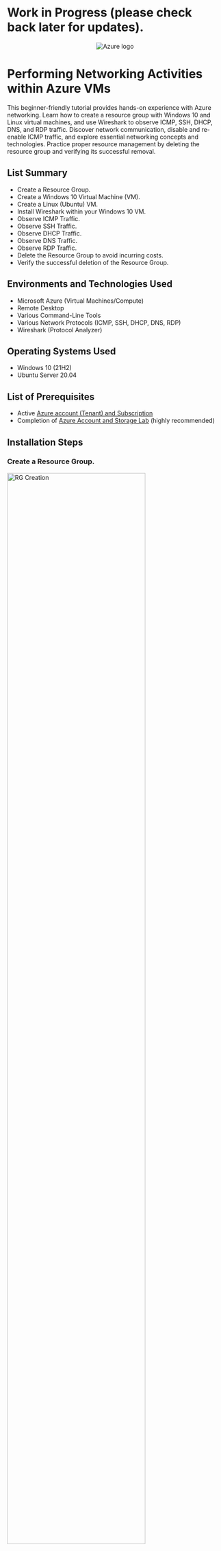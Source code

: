 <h1>Work in Progress (please check back later for updates).</h1>

<p align="center">
<img src="https://i.imgur.com/FRRLw01.png" alt="Azure logo"/>
</p>

<h1>Performing Networking Activities within Azure VMs</h1>
This beginner-friendly tutorial provides hands-on experience with Azure networking. Learn how to create a resource group with Windows 10 and Linux virtual machines, and use Wireshark to observe ICMP, SSH, DHCP, DNS, and RDP traffic. Discover network communication, disable and re-enable ICMP traffic, and explore essential networking concepts and technologies. Practice proper resource management by deleting the resource group and verifying its successful removal.<br />

<h2>List Summary</h2>

- Create a Resource Group.
- Create a Windows 10 Virtual Machine (VM).
- Create a Linux (Ubuntu) VM.
- Install Wireshark within your Windows 10 VM.
- Observe ICMP Traffic.
- Observe SSH Traffic.
- Observe DHCP Traffic.
- Observe DNS Traffic.
- Observe RDP Traffic.
- Delete the Resource Group to avoid incurring costs.
- Verify the successful deletion of the Resource Group.

<h2>Environments and Technologies Used</h2>

- Microsoft Azure (Virtual Machines/Compute)
- Remote Desktop
- Various Command-Line Tools
- Various Network Protocols (ICMP, SSH, DHCP, DNS, RDP)
- Wireshark (Protocol Analyzer)

<h2>Operating Systems Used </h2>

- Windows 10 (21H2)
- Ubuntu Server 20.04

<h2>List of Prerequisites</h2>

- Active <a href="https://azure.microsoft.com/en-us/free/">Azure account (Tenant) and Subscription</a>
- Completion of <a href="https://github.com/kylesuzuki/azure-prereq">Azure Account and Storage Lab</a> (highly recommended)

<h2>Installation Steps</h2>

<h3>Create a Resource Group.</h3>
<p>
<img src="https://i.imgur.com/3Qafc6P.png" height="80%" width="80%" alt="RG Creation"/>
</p>
<p>
To create a research group in Azure, follow these steps: search for "Resource Group", click on 'Create', choose the desired subscription (e.g., Azure subscription 1), provide a name for the resource group (e.g., RG-Lab-2), select a region for its creation (e.g., West US 3), wait for validation on the "Review + create" page, click 'Create'.
</p>


<h3>Create a Windows 10 Virtual Machine (VM).</h3>
<p>
<img src="https://i.imgur.com/pbYsW8q.png" height="80%" width="80%" alt="Window VM Creation"/>
</p>
<p>
To create a Windows 10 Virtual Machine (VM) in Azure, follow these steps: search for "Virtual Machine", click on 'Create', choose "Azure virtual machine", select the desired subscription (e.g., Azure subscription 1), specify the resource group (e.g., RG-Lab-2), provide a name for the virtual machine (e.g., VM1), and select a region for its creation (e.g., West US 3).

Next, click on 'Image' and choose "Windows 10 Pro, version 21H2 - Gen2 (free services eligible)". Then, click on 'Size' and choose "Standard_E2s_v3 - 2 vcpus, 16 GiB memory ($91.98/month)". Set the desired username (e.g., labuser) and password (e.g., Password1).

Ensure the box under Licensing stating "I confirm I have an eligible Windows 10/11 license with multi-tenant hosting rights" is checked. Click 'Next' and leave the disk options as they are.

For the subnet configuration, make sure it is set to "(new) default (10.0.0.0/24)". Wait for validation on the "Review + create" page, click 'Create'.
</p>


<h3>Create a Linux (Ubuntu) VM.</h3>
<p>
<img src="https://i.imgur.com/GVWotlE.png" height="80%" width="80%" alt="Linux VM Creation"/>
</p>
<p>
To create a Linux (Ubuntu) VM in Azure, follow these steps: search for "Virtual Machine", click on 'Create', choose "Azure virtual machine", select the desired subscription (e.g., Azure subscription 1), specify the resource group (e.g., RG-Lab-2), provide a name for the virtual machine (e.g., VM2), and pick the same region as the previously created virtual machine ((US) West US 3).

Next, click on 'Image' and choose "Ubuntu Server 20.04 LTS - Gen2 (free services eligible)". Click on 'Size' and choose "Standard_E2s_v3 - 2 vcpus, 16 GiB memory ($91.98/month)". Set the authentication type to "Password" and specify the username (e.g., labuser) and password (e.g., Password1).

Click 'Next', leave the disk options as they are, and proceed to the next step. Ensure that the virtual network is set to 'RG-Lab-2-vnet' and the subnet is set to "default (10.0.0.0/24)". Wait for validation on the "Review + create" page, click 'Create'
</p>

<h3>Install Wireshark within your Windows 10 VM.</h3>
<p>
<img src="https://i.imgur.com/DJmEXEB.png" height="80%" width="80%" alt="!123456789!"/>
</p>
<p>
To install Wireshark on your Windows 10 VM, follow these steps: search for "Virtual Machine", click on 'VM1' and copy the Public IP address. Then, open the Remote Desktop Connection application on your computer and paste the Public IP address. Click connect and enter the credentials (username and password) you created for your Windows 10 VM earlier. If a warning message appears stating that it's not trustworthy, simply click 'Yes'. Additionally, a "Choose privacy settings for your device" message may pop up. Just set all options to "No" and click 'Accept'. 

Open Microsoft Edge, click 'Start without your data' if it appears, then <a href="https://www.wireshark.org/download.html">download Wireshark</a> (Windows Installer (64-bit)). Open the downloaded file and follow the setup instructions to install Wireshark.
</p>


<h3>Observe ICMP Traffic.</h3>
<p>
<img src="https://i.imgur.com/DJmEXEB.png" height="80%" width="80%" alt="!123456789!"/>
</p>
<p>
To observe ICMP traffic, follow these steps: launch the Wireshark application, type "icmp", and press enter to filter just the ICMP traffic.

Back in Azure, search "Virtual Machine", click on 'VM2' and copy the Private IP address.

Back in your Windows 10 VM, open PowerShell and type "ping" followed by the copied Private IP address. Press enter to initiate the ping command. Observe the ping requests and replies within the Wireshark application.

Still in your Windows 10 VM's PowerShell, now type "ping" followed by a public website's URL (e.g., www.google.com). Press enter to execute the command. Observe the ping requests and replies within the Wireshark application.

Still in your Windows 10 VM's PowerShell, type "ping" followed by the copied Private IP address again, this time appending "-t" to the Private IP address. This will create a perpetual ping loop, allowing you to continuously monitor the connectivity.

Back in Azure, search "Network Security Groups", click 'VM2-nsg', click 'Inbound security rules', and click '+ Add' to create a new inbound security rule. Configure the rule as follows: set Source to "Any", Source port ranges to *, Destination to "Any", and Service to "Custom". Protocol to "ICMP", Action to "Deny", Priority to 200, and assign a name to the rule (e.g., "DENY_ICMP_PING_FROM_ANYWHERE"). Click 'Add'.

Back in your Windows 10 VM, notice the ping requests initiated from PowerShell start to time out both in PowerShell and Wireshark. This is because the ICMP traffic is now being blocked by the NSG associated with VM2, preventing VM2 from responding to the pings.

To re-enable ICMP traffic, go back in Azure, search "Network Security Groups", click 'VM2-nsg', click 'Inbound security rules', and click the inbound security rule you just created (e.g., "DENY_ICMP_PING_FROM_ANYWHERE"). Either change the Action to "Allow" or delete the inbound security rule.

Back in your Windows 10 VM, notice the ping requests initiated from PowerShell start to resume again in both PowerShell and Wireshark. This indicates that the ICMP traffic is no longer blocked by the NSG associated with VM2.

To stop the perpetual ping in PowerShell, press 'CTRL + C'.
</p>

<h3>Observe SSH Traffic.</h3>
<p>
<img src="https://i.imgur.com/DJmEXEB.png" height="80%" width="80%" alt="!123456789!"/>
</p>
<p>
To observe SSH traffic, follow these steps: type either "ssh" or "tcp.port == 22" in Wireshark on your Windows 10 VM and press enter to filter just the SSH traffic.
  
Still in your Windows 10 VM, type "ssh [VM2 username]@[VM2 private IP address]" into Powershell. Replace [username] with the username you created earlier for VM2 and [VM2 private IP address] with the actual private IP address of VM2. Press enter. A prompt will appear asking, "Are you sure you want to continue connecting (yes/no/[fingerprint])?" Type "yes" and press enter. Type the password you created earlier for VM2 (you will not be able to see the characters as you type) and press enter.

Within the Linux SSH connection, you can enter various commands and observe the corresponding SSH traffic in Wireshark:
  <ul>
  <li>Type "uname -a" and press enter. This command displays the operating system running on VM2.</li>
  <li>Type "pwd" and press enter. This command prints the current working directory.</li>
  <li>Type "ls -lasth" and press enter. This command lists the folders and files in the current directory, displaying them in a detailed format.</li>
  <li>Type "touch hi.txt" and press enter. This command creates a new file named "hi.txt".</li>
  <li>Press the up button on your keyboard until you retrieve the previous "ls -lasth" command, and press enter. Notice that the newly created "hi.txt" file is now listed.</li>
  <li>Type "exit" and press enter. This command exists the SSH connection.</li>
  </ul>
</p>

<h3>Observe DHCP Traffic.</h3>
<p>
<img src="https://i.imgur.com/DJmEXEB.png" height="80%" width="80%" alt="!123456789!"/>
</p>
<p>
To observe DHCP traffic, follow these steps: type "dhcp" in Wireshark on your Windows 10 VM and press enter to filter just the DHCP traffic.

Still in your Windows 10 VM, type "ipconfig /renew" into Powershell and press enter. This command triggers a DHCP renewal process where VM1 broadcasts a request for a new IP address on the virtual network. Azure's DHCP server then responds by re-issuing an IP address to VM1. While running this command, you can observe the DHCP traffic in Wireshark, confirming the exchange of DHCP messages over the network and indicating that the IP address has been successfully re-issued to VM1.
</p>

<h3>Observe DNS Traffic.</h3>
<p>
<img src="https://i.imgur.com/DJmEXEB.png" height="80%" width="80%" alt=""/>
</p>
<p>
To observe DNS traffic, follow these steps: type either "dns" or "udp.port == 53" in Wireshark on your Windows 10 VM and press enter to filter just the DNS traffic.

Still in your Windows 10 VM, type "nslookup www.google.com" into Powershell and press enter. You will receive a response from the DNS server in PowerShell, providing the IPv4 address of www.google.com. Additionally, you will notice a series of DNS traffic in Wireshark, indicating that the DNS server performed various lookups to retrieve information about www.google.com and return its IP address.

As an optional step, you can repeat the previous instructions to determine the IP addresses associated with the domain disney.com. 
</p>

<h3>Observe RDP Traffic.</h3>
<p>
<img src="https://i.imgur.com/DJmEXEB.png" height="80%" width="80%" alt="!123456789!"/>
</p>
<p>
To observe RDP traffic, follow these steps: type either "rdp" or "tcp.port == 3389" in Wireshark on your Windows 10 VM and press enter to filter just the RDP traffic.

As you observe the captured traffic, you will notice a continuous stream of data. The source and destination addresses will correspond to the IP address of VM1 (the virtual machine) and your local computer's IP address, respectively.

The reason for the continuous spam of traffic is because we are currently using RDP to establish a remote connection and interact with the virtual machine. As a result, there is a constant flow of RDP traffic being exchanged between your local computer and VM1. This non-stop traffic occurs even when you are not actively performing any specific activity, as the RDP connection remains active.
</p>

<h3>Delete the Resource Group created earlier to avoid incurring costs.</h3>
<p>
<img src="https://i.imgur.com/DJmEXEB.png" height="80%" width="80%" alt="Delete RG"/>
</p>
<p>
To delete the Resource Group, follow these steps: search "Resource Group", click on the resource group (e.g., RG-Lab-2), click 'Delete resource group', then type or copy and paste the name of your resource group (e.g., RG-Lab-2) to confirm the deletion. Click 'Delete'.
</p>

<h3>Verify the successful deletion of the Resource Group.</h3>
<p>
<img src="https://i.imgur.com/DJmEXEB.png" height="80%" width="80%" alt="Delete Verified"/>
</p>
<p>
To verify the successful deletion of the Resource Group, search "Resource Group" and confirm that your specified resource group (e.g., RG-Lab-2) is no longer listed.
</p>
